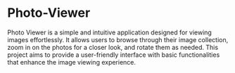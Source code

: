 # Photo-Viewer
Photo Viewer is a simple and intuitive application designed for viewing images effortlessly. It allows users to browse through their image collection, zoom in on the photos for a closer look, and rotate them as needed. This project aims to provide a user-friendly interface with basic functionalities that enhance the image viewing experience.
